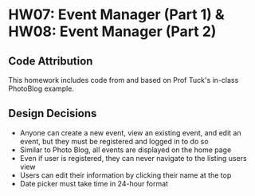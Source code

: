 # HW07: Event Manager (Part 1) & HW08: Event Manager (Part 2)

## Code Attribution

This homework includes code from and based on Prof Tuck's in-class PhotoBlog example.


## Design Decisions

- Anyone can create a new event, view an existing event, and edit an event, 
  but they must be registered and logged in to do so
- Similar to Photo Blog, all events are displayed on the home page
- Even if user is registered, they can never navigate to the listing users 
  view 
- Users can edit their information by clicking their name at the top
- Date picker must take time in 24-hour format 
